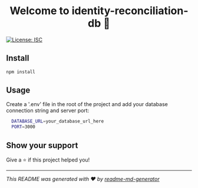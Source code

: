 <h1 align="center">Welcome to identity-reconciliation-db 👋</h1>
<p>
  <a href="#" target="_blank">
    <img alt="License: ISC" src="https://img.shields.io/badge/License-ISC-yellow.svg" />
  </a>
</p>


## Install

```sh
npm install
```

## Usage

Create a '.env' file in the root of the project and add your database connection string and server port:
```sh
  DATABASE_URL=your_database_url_here
  PORT=3000
```

## Show your support

Give a ⭐️ if this project helped you!

***
_This README was generated with ❤️ by [readme-md-generator](https://github.com/kefranabg/readme-md-generator)_